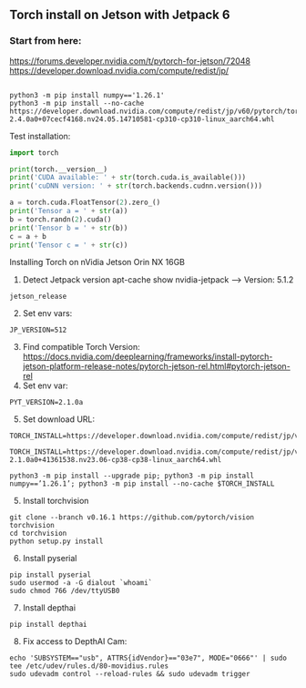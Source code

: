## Torch install on Jetson with Jetpack 6
### Start from here:


https://forums.developer.nvidia.com/t/pytorch-for-jetson/72048
https://developer.download.nvidia.com/compute/redist/jp/
```shell

python3 -m pip install numpy=='1.26.1'
python3 -m pip install --no-cache https://developer.download.nvidia.com/compute/redist/jp/v60/pytorch/torch-2.4.0a0+07cecf4168.nv24.05.14710581-cp310-cp310-linux_aarch64.whl
```

Test installation:
```python
import torch

print(torch.__version__)
print('CUDA available: ' + str(torch.cuda.is_available()))
print('cuDNN version: ' + str(torch.backends.cudnn.version()))

a = torch.cuda.FloatTensor(2).zero_()
print('Tensor a = ' + str(a))
b = torch.randn(2).cuda()
print('Tensor b = ' + str(b))
c = a + b
print('Tensor c = ' + str(c))
```



Installing Torch on nVidia Jetson Orin NX 16GB
1. Detect Jetpack version apt-cache show nvidia-jetpack —> Version: 5.1.2
```shell
jetson_release
```
2. Set env vars:
```shell
JP_VERSION=512
```
3. Find compatible Torch Version: https://docs.nvidia.com/deeplearning/frameworks/install-pytorch-jetson-platform-release-notes/pytorch-jetson-rel.html#pytorch-jetson-rel
4. Set env var:
```shell
PYT_VERSION=2.1.0a
```
5. Set download URL:
```shell
TORCH_INSTALL=https://developer.download.nvidia.com/compute/redist/jp/v$JP_VERSION/pytorch/$PYT_VERSION

TORCH_INSTALL=https://developer.download.nvidia.com/compute/redist/jp/v512/pytorch/torch-2.1.0a0+41361538.nv23.06-cp38-cp38-linux_aarch64.whl

python3 -m pip install --upgrade pip; python3 -m pip install numpy==’1.26.1’; python3 -m pip install --no-cache $TORCH_INSTALL  
```
5. Install torchvision
```shell
git clone --branch v0.16.1 https://github.com/pytorch/vision torchvision
cd torchvision
python setup.py install
```

6. Install pyserial
```shell
pip install pyserial
sudo usermod -a -G dialout `whoami`
sudo chmod 766 /dev/ttyUSB0
```

7. Install depthai
```shell
pip install depthai
```

8. Fix access to DepthAI Cam:
```shell
echo 'SUBSYSTEM=="usb", ATTRS{idVendor}=="03e7", MODE="0666"' | sudo tee /etc/udev/rules.d/80-movidius.rules
sudo udevadm control --reload-rules && sudo udevadm trigger
```
